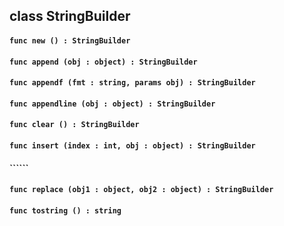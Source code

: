 ## class StringBuilder

#### ```func new () : StringBuilder```


#### ```func append (obj : object) : StringBuilder```


#### ```func appendf (fmt : string, params obj) : StringBuilder```


#### ```func appendline (obj : object) : StringBuilder```


#### ```func clear () : StringBuilder```


#### ```func insert (index : int, obj : object) : StringBuilder```


#### ``````


#### ```func replace (obj1 : object, obj2 : object) : StringBuilder```


#### ```func tostring () : string```


